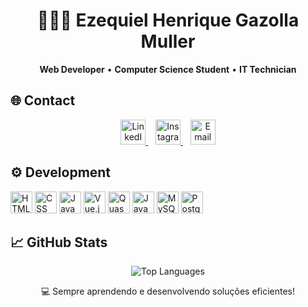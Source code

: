 <h1 align="center">👨🏻‍💻 Ezequiel Henrique Gazolla Muller</h1>

<p align="center">
  <strong>Web Developer</strong> • <strong>Computer Science Student</strong> • <strong>IT Technician</strong>
</p>

## 🌐 Contact

<p align="center">
  <a href="https://www.linkedin.com/in/ezequielhgmuller/" target="_blank">
    <img src="https://cdn.jsdelivr.net/gh/devicons/devicon/icons/linkedin/linkedin-original.svg" width="40px" alt="LinkedIn"/>
  </a>
  &nbsp;&nbsp;
  <a href="https://www.instagram.com/ezequielmuller__" target="_blank">
    <img src="https://cdn-icons-png.flaticon.com/512/174/174855.png" width="40px" alt="Instagram"/>
  </a>
  &nbsp;&nbsp;
  <a href="mailto:zikimuller017@gmail.com" target="_blank">
    <img src="https://cdn-icons-png.flaticon.com/512/732/732200.png" width="40px" alt="Email"/>
  </a>
</p>

## ⚙️ Development

<p align="left">
  <img src="https://cdn.jsdelivr.net/gh/devicons/devicon/icons/html5/html5-original.svg" width="35px" alt="HTML" />
  <img src="https://cdn.jsdelivr.net/gh/devicons/devicon/icons/css3/css3-original.svg" width="35px" alt="CSS" />
  <img src="https://cdn.jsdelivr.net/gh/devicons/devicon/icons/javascript/javascript-original.svg" width="35px" alt="JavaScript" />
  <img src="https://cdn.jsdelivr.net/gh/devicons/devicon/icons/vuejs/vuejs-original.svg" width="35px" alt="Vue.js" />
  <img src="https://cdn.jsdelivr.net/gh/devicons/devicon/icons/quasar/quasar-original.svg" width="35px" alt="Quasar" />
  <img src="https://cdn.jsdelivr.net/gh/devicons/devicon/icons/java/java-original.svg" width="35px" alt="Java" />
  <img src="https://cdn.jsdelivr.net/gh/devicons/devicon/icons/mysql/mysql-original.svg" width="35px" alt="MySQL" />
  <img src="https://cdn.jsdelivr.net/gh/devicons/devicon/icons/postgresql/postgresql-original.svg" width="35px" alt="PostgreSQL" />
</p>

## 📈 GitHub Stats

<p align="center">
  <img src="https://github-readme-stats.vercel.app/api/top-langs/?username=ezequielmuller&layout=compact&theme=radical" alt="Top Languages"/>
</p>

<p align="center">
  💻 Sempre aprendendo e desenvolvendo soluções eficientes!
</p>

